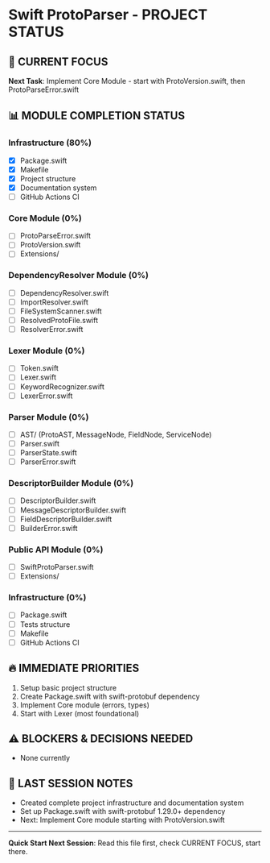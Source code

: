 # Swift ProtoParser - PROJECT STATUS

## 🎯 CURRENT FOCUS
**Next Task**: Implement Core Module - start with ProtoVersion.swift, then ProtoParseError.swift

## 📊 MODULE COMPLETION STATUS

### Infrastructure (80%)
- [x] Package.swift
- [x] Makefile
- [x] Project structure
- [x] Documentation system
- [ ] GitHub Actions CI

### Core Module (0%)
- [ ] ProtoParseError.swift
- [ ] ProtoVersion.swift  
- [ ] Extensions/

### DependencyResolver Module (0%)
- [ ] DependencyResolver.swift
- [ ] ImportResolver.swift
- [ ] FileSystemScanner.swift
- [ ] ResolvedProtoFile.swift
- [ ] ResolverError.swift

### Lexer Module (0%)
- [ ] Token.swift
- [ ] Lexer.swift
- [ ] KeywordRecognizer.swift
- [ ] LexerError.swift

### Parser Module (0%)
- [ ] AST/ (ProtoAST, MessageNode, FieldNode, ServiceNode)
- [ ] Parser.swift
- [ ] ParserState.swift
- [ ] ParserError.swift

### DescriptorBuilder Module (0%)
- [ ] DescriptorBuilder.swift
- [ ] MessageDescriptorBuilder.swift
- [ ] FieldDescriptorBuilder.swift
- [ ] BuilderError.swift

### Public API Module (0%)
- [ ] SwiftProtoParser.swift
- [ ] Extensions/

### Infrastructure (0%)
- [ ] Package.swift
- [ ] Tests structure
- [ ] Makefile
- [ ] GitHub Actions CI

## 🔥 IMMEDIATE PRIORITIES
1. Setup basic project structure
2. Create Package.swift with swift-protobuf dependency
3. Implement Core module (errors, types)
4. Start with Lexer (most foundational)

## ⚠️ BLOCKERS & DECISIONS NEEDED
- None currently

## 📝 LAST SESSION NOTES
- Created complete project infrastructure and documentation system
- Set up Package.swift with swift-protobuf 1.29.0+ dependency
- Next: Implement Core module starting with ProtoVersion.swift

---
**Quick Start Next Session**: Read this file first, check CURRENT FOCUS, start there.

